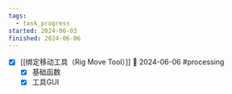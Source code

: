 ```yaml
---
tags:
  - task_progress
started: 2024-06-03
finished: 2024-06-06
---
```

- [x] [[绑定移动工具（Rig Move Tool）]] 📅 2024-06-06 #processing  
	- [x] 基础函数
	- [x] 工具GUI